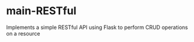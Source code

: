 # main-RESTful
Implements a simple RESTful API using Flask to perform CRUD operations on a resource

